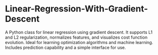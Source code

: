 # Linear-Regression-With-Gradient-Descent
A Python class for linear regression using gradient descent. It supports L1 and L2 regularization, normalizes features, and visualizes cost function evolution. Ideal for learning optimization algorithms and machine learning. Includes prediction capability and a simple interface for use.
